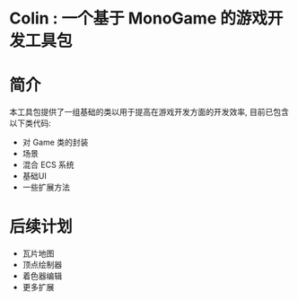 # Colin : 一个基于 MonoGame 的游戏开发工具包

# 简介
  本工具包提供了一组基础的类以用于提高在游戏开发方面的开发效率, 目前已包含以下类代码: 
  * 对 Game 类的封装
  * 场景
  * 混合 ECS 系统
  * 基础UI
  * 一些扩展方法
  
# 后续计划
   * 瓦片地图
   * 顶点绘制器
   * 着色器编辑
   * 更多扩展
